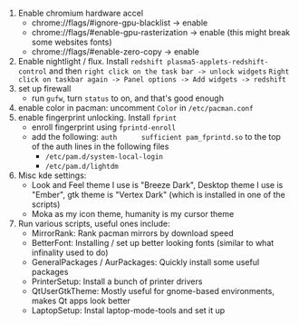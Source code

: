 1. Enable chromium hardware accel
    * chrome://flags/#ignore-gpu-blacklist -> enable
    * chrome://flags/#enable-gpu-rasterization -> enable (this might break some websites fonts)
    * chrome://flags/#enable-zero-copy -> enable
1. Enable nightlight / flux.  Install ```redshift plasma5-applets-redshift-control``` and then ```right click on the task bar -> unlock widgets``` ```Right click on taskbar again -> Panel options -> Add widgets -> redshift```
1. set up firewall
    * run ```gufw```, turn ```status``` to on, and that's good enough
1. enable color in pacman: uncomment ```Color``` in ```/etc/pacman.conf```
1. enable fingerprint unlocking.  Install ```fprint```
    * enroll fingerprint using ```fprintd-enroll```
    * add the following: ```auth      sufficient pam_fprintd.so``` to the top of the auth lines in the following files
        * ```/etc/pam.d/system-local-login```
        * ```/etc/pam.d/lightdm```
1. Misc kde settings:
    * Look and Feel theme I use is "Breeze Dark", Desktop theme I use is "Ember", gtk theme is "Vertex Dark" (which is installed in one of the scripts)
    * Moka as my icon theme, humanity is my cursor theme
1. Run various scripts, useful ones include:
    * MirrorRank: Rank pacman mirrors by download speed
    * BetterFont: Installing / set up better looking fonts (similar to what infinality used to do)
    * GeneralPackages / AurPackages: Quickly install some useful packages
    * PrinterSetup: Install a bunch of printer drivers
    * QtUserGtkTheme: Mostly useful for gnome-based environments, makes Qt apps look better
    * LaptopSetup: Instal laptop-mode-tools and set it up